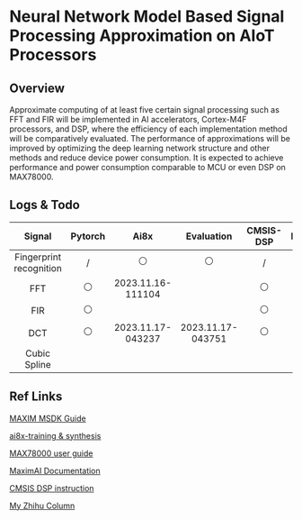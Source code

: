 # Neural Network Model Based Signal Processing Approximation on AIoT Processors 

## Overview

Approximate computing of at least five certain signal processing such as FFT and FIR will be implemented in AI accelerators, Cortex-M4F processors, and DSP, where the efficiency of each implementation method will be comparatively evaluated. The performance of approximations will be improved by optimizing the deep learning network structure and other methods and reduce device power consumption. It is expected to achieve performance and power consumption comparable to MCU or even DSP on MAX78000.

## Logs & Todo

| Signal                  | Pytorch | Ai8x              | Evaluation        | CMSIS-DSP | DSP(?) | DVFS(?) |
|:-----------------------:|:-------:|:-----------------:|:-----------------:|:---------:|:------:|:-------:|
| Fingerprint recognition | /       | ⚪                 | ⚪                 | /         | /      | /       |
| FFT                     | ⚪       | 2023.11.16-111104 |                   | ⚪         |        |         |
| FIR                     | ⚪       |                   |                   | ⚪         |        |         |
| DCT                     | ⚪       | 2023.11.17-043237 | 2023.11.17-043751 | ⚪         |        |         |
| Cubic Spline            |         |                   |                   |           |        |         |

## Ref Links

[MAXIM MSDK Guide](https://analog-devices-msdk.github.io/msdk/USERGUIDE)

[ai8x-training & synthesis](https://github.com/MaximIntegratedAI/ai8x-synthesis)

[MAX78000 user guide](https://www.analog.com/media/en/technical-documentation/user-guides/max78000-user-guide.pdf)

[MaximAI Documentation](https://github.com/MaximIntegratedAI/MaximAI_Documentation)

[CMSIS DSP instruction](https://www.keil.com/pack/doc/CMSIS/DSP/html)

[My Zhihu Column](https://www.zhihu.com/column/c_1701895548897017856)
